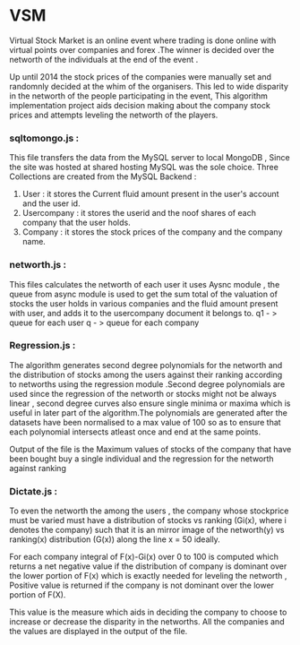 # VSM
Virtual Stock Market is an online event where trading is done online with virtual points over companies and forex .The winner is decided over the networth of the individuals at the end of the event .

Up until 2014 the stock prices of the companies were manually set and randomnly decided at the whim of the organisers.
This led to wide disparity in the networth of the people participating in the event,
This algorithm implementation project aids decision making about the company stock prices and attempts leveling the networth of the players.

### sqltomongo.js :
  This file transfers the data from the MySQL server to local MongoDB , Since the site was hosted at shared hosting MySQL was the sole     choice.
  Three Collections are created from the MySQL Backend :
  1) User :  it stores the Current fluid amount present in the user's account and the user id. 
  2) Usercompany : it stores the userid and the noof shares of each company that the user holds.
  3) Company :  it stores the stock prices of the company and the company name.

### networth.js :
  This files calculates the networth of each user it uses Aysnc module , the queue from async module is used to get the sum total of the 
  valuation of stocks the user holds in various companies  and the fluid amount present with user, and adds it to the usercompany          document it belongs to.
  q1 - > queue for each user
  q - > queue for each company

### Regression.js :
  The algorithm generates  second degree polynomials for the networth and the distribution of stocks among the users against their      ranking according to networths using the regression module .Second degree polynomials are used since the regression of the networth   or stocks might not be always linear , second degree curves also ensure single minima or maxima which is useful in later part of the   algorithm.The polynomials are generated after the datasets have  been normalised to  a max value of 100 so as to ensure that each     polynomial intersects atleast once and end at the same points.
   
   Output of the file is the Maximum values of stocks of the company that have been bought buy a single individual and the regression   for the  networth against ranking 

### Dictate.js :
  To even the networth the among the users , the company whose stockprice must be varied must have a distribution of stocks vs ranking   (Gi(x), where i denotes the company) such that it is an mirror image of the networth(y) vs ranking(x) distribution (G(x)) along the   line x = 50 ideally.
  
  For each company integral of F(x)-Gi(x) over 0 to 100 is computed which returns a net negative value if the distribution 
  of company is dominant over the lower portion of F(x) which is exactly needed for leveling the networth , Positive value is returned   if the company is not dominant over the lower portion of F(X).
  
  This value is the measure  which aids in deciding  the company to choose to increase or decrease the disparity in the networths.
  All the companies and the values are displayed in the output of the file.
